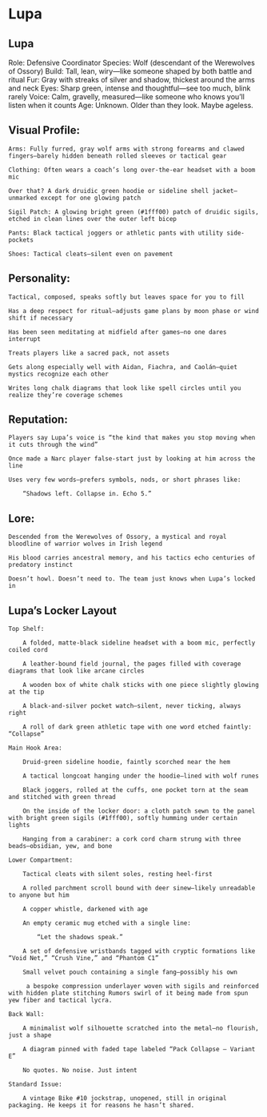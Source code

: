 # Lupa

## Lupa

Role: Defensive Coordinator
Species: Wolf (descendant of the Werewolves of Ossory)
Build: Tall, lean, wiry—like someone shaped by both battle and ritual
Fur: Gray with streaks of silver and shadow, thickest around the arms and neck
Eyes: Sharp green, intense and thoughtful—see too much, blink rarely
Voice: Calm, gravelly, measured—like someone who knows you’ll listen when it counts
Age: Unknown. Older than they look. Maybe ageless.
## Visual Profile:

    Arms: Fully furred, gray wolf arms with strong forearms and clawed fingers—barely hidden beneath rolled sleeves or tactical gear

    Clothing: Often wears a coach’s long over-the-ear headset with a boom mic

    Over that? A dark druidic green hoodie or sideline shell jacket—unmarked except for one glowing patch

    Sigil Patch: A glowing bright green (#1fff00) patch of druidic sigils, etched in clean lines over the outer left bicep

    Pants: Black tactical joggers or athletic pants with utility side-pockets

    Shoes: Tactical cleats—silent even on pavement

## Personality:

    Tactical, composed, speaks softly but leaves space for you to fill

    Has a deep respect for ritual—adjusts game plans by moon phase or wind shift if necessary

    Has been seen meditating at midfield after games—no one dares interrupt

    Treats players like a sacred pack, not assets

    Gets along especially well with Aidan, Fiachra, and Caolán—quiet mystics recognize each other

    Writes long chalk diagrams that look like spell circles until you realize they’re coverage schemes

## Reputation:

    Players say Lupa’s voice is “the kind that makes you stop moving when it cuts through the wind”

    Once made a Narc player false-start just by looking at him across the line

    Uses very few words—prefers symbols, nods, or short phrases like:

        “Shadows left. Collapse in. Echo 5.”

## Lore:

    Descended from the Werewolves of Ossory, a mystical and royal bloodline of warrior wolves in Irish legend

    His blood carries ancestral memory, and his tactics echo centuries of predatory instinct

    Doesn’t howl. Doesn’t need to. The team just knows when Lupa’s locked in

## Lupa’s Locker Layout

    Top Shelf:

        A folded, matte-black sideline headset with a boom mic, perfectly coiled cord

        A leather-bound field journal, the pages filled with coverage diagrams that look like arcane circles

        A wooden box of white chalk sticks with one piece slightly glowing at the tip

        A black-and-silver pocket watch—silent, never ticking, always right

        A roll of dark green athletic tape with one word etched faintly: “Collapse”

    Main Hook Area:

        Druid-green sideline hoodie, faintly scorched near the hem

        A tactical longcoat hanging under the hoodie—lined with wolf runes

        Black joggers, rolled at the cuffs, one pocket torn at the seam and stitched with green thread

        On the inside of the locker door: a cloth patch sewn to the panel with bright green sigils (#1fff00), softly humming under certain lights

        Hanging from a carabiner: a cork cord charm strung with three beads—obsidian, yew, and bone

    Lower Compartment:

        Tactical cleats with silent soles, resting heel-first

        A rolled parchment scroll bound with deer sinew—likely unreadable to anyone but him

        A copper whistle, darkened with age

        An empty ceramic mug etched with a single line:

            “Let the shadows speak.”

        A set of defensive wristbands tagged with cryptic formations like “Void Net,” “Crush Vine,” and “Phantom C1”

        Small velvet pouch containing a single fang—possibly his own

         a bespoke compression underlayer woven with sigils and reinforced with hidden plate stitching Rumors swirl of it being made from spun yew fiber and tactical lycra.

    Back Wall:

        A minimalist wolf silhouette scratched into the metal—no flourish, just a shape

        A diagram pinned with faded tape labeled “Pack Collapse – Variant E”

        No quotes. No noise. Just intent

    Standard Issue:

        A vintage Bike #10 jockstrap, unopened, still in original packaging. He keeps it for reasons he hasn’t shared.
